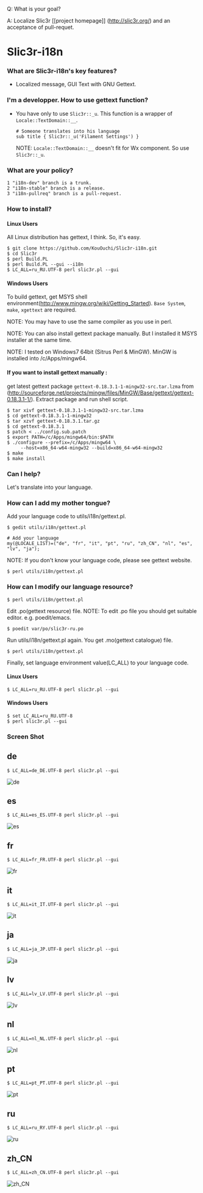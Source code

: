 Q: What is your goal?

A: Localize Slic3r [[project homepage]] (http://slic3r.org/) and an acceptance of pull-requet.

Slic3r-i18n
======

### What are Slic3r-i18n's key features?

* Localized message, GUI Text with GNU Gettext.

### I'm a developper. How to use gettext function?

* You have only to use ``Slic3r::_u``. This function is a wrapper of
  ``Locale::TextDomain::__``.

  ```
  # Someone translates into his language
  sub title { Slic3r::_u('Filament Settings') } 
  ```

  NOTE: ``Locale::TextDomain::__`` doesn't fit for Wx component. So use ``Slic3r::_u``.

### What are your policy?

```
1 "i18n-dev" branch is a trunk.
2 "i18n-stable" branch is a release.
3 "i18n-pullreq" branch is a pull-request.
```

### How to install?

#### Linux Users

All Linux distribution has gettext, I think. So, it's easy.

```
$ git clone https://github.com/KouOuchi/Slic3r-i18n.git
$ cd Slic3r
$ perl Build.PL
$ perl Build.PL --gui --i18n
$ LC_ALL=ru_RU.UTF-8 perl slic3r.pl --gui
```

#### Windows Users

To build gettext, get MSYS shell environment(http://www.mingw.org/wiki/Getting_Started).
``Base System``, ``make``, ``xgettext`` are required.

NOTE: You may have to use the same compiler as you use in perl. 

NOTE: You can also install gettext package manually. But I installed it MSYS installer at the same time. 


NOTE: I tested on Windows7 64bit (Sitrus Perl & MinGW). MinGW is installed into /c/Apps/mingw64.

#### If you want to install gettext manually :

get latest gettext package ``gettext-0.18.3.1-1-mingw32-src.tar.lzma`` from (http://sourceforge.net/projects/mingw/files/MinGW/Base/gettext/gettext-0.18.3.1-1/).
Extract package and run shell script. 

```
$ tar xivf gettext-0.18.3.1-1-mingw32-src.tar.lzma
$ cd gettext-0.18.3.1-1-mingw32
$ tar xzvf gettext-0.18.3.1.tar.gz
$ cd gettext-0.18.3.1
$ patch < ../config.sub.patch
$ export PATH=/c/Apps/mingw64/bin:$PATH
$ ./configure --prefix=/c/Apps/mingw64 \
     --host=x86_64-w64-mingw32 --build=x86_64-w64-mingw32 
$ make
$ make install
```

### Can I help?

Let's translate into your language.

### How can I add my mother tongue?

Add your language code to utils/i18n/gettext.pl.

```
$ gedit utils/i18n/gettext.pl
```

```
# Add your language 
my(@LOCALE_LIST)=("de", "fr", "it", "pt", "ru", "zh_CN", "nl", "es", "lv", "ja"); 
```

NOTE: If you don't know your language code, please see gettext website.

```
$ perl utils/i18n/gettext.pl
```

### How can I modify our language resource?

```
$ perl utils/i18n/gettext.pl
```

Edit .po(gettext resource) file. NOTE: To edit .po file you should get suitable
editor. e.g. poedit/emacs.
```
$ poedit var/po/slic3r-ru.po
```

Run utils/i18n/gettext.pl again. You get .mo(gettext catalogue) file.
```
$ perl utils/i18n/gettext.pl
```

Finally, set language environment value(LC_ALL) to your language code.

#### Linux Users
```
$ LC_ALL=ru_RU.UTF-8 perl slic3r.pl --gui
```

#### Windows Users
```
$ set LC_ALL=ru_RU.UTF-8
$ perl slic3r.pl --gui
```

### Screen Shot

## de
```
$ LC_ALL=de_DE.UTF-8 perl slic3r.pl --gui
```
![de](var/po/de.png)

## es
```
$ LC_ALL=es_ES.UTF-8 perl slic3r.pl --gui
```
![es](var/po/es.png)

## fr
```
$ LC_ALL=fr_FR.UTF-8 perl slic3r.pl --gui
```
![fr](var/po/fr.png)

## it
```
$ LC_ALL=it_IT.UTF-8 perl slic3r.pl --gui
```
![it](var/po/it.png)

## ja
```
$ LC_ALL=ja_JP.UTF-8 perl slic3r.pl --gui
```
![ja](var/po/ja.png)

## lv
```
$ LC_ALL=lv_LV.UTF-8 perl slic3r.pl --gui
```
![lv](var/po/lv.png)

## nl
```
$ LC_ALL=nl_NL.UTF-8 perl slic3r.pl --gui
```
![nl](var/po/nl.png)

## pt
```
$ LC_ALL=pt_PT.UTF-8 perl slic3r.pl --gui
```
![pt](var/po/pt.png)

## ru
```
$ LC_ALL=ru_RY.UTF-8 perl slic3r.pl --gui
```
![ru](var/po/ru.png)

## zh_CN
```
$ LC_ALL=zh_CN.UTF-8 perl slic3r.pl --gui
```
![zh_CN](var/po/zh_CN.png)
